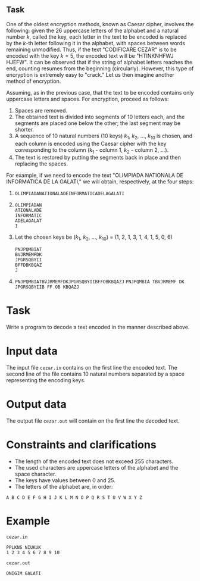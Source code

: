 ## Task

One of the oldest encryption methods, known as Caesar cipher, involves the following: given the 26 uppercase letters of the alphabet and a natural number $k$, called the key, each letter in the text to be encoded is replaced by the $k$-th letter following it in the alphabet, with spaces between words remaining unmodified. Thus, if the text "CODIFICARE CEZAR" is to be encoded with the key $k=5$, the encoded text will be "HTINKNHFWJ HJEFW". It can be observed that if the string of alphabet letters reaches the end, counting resumes from the beginning (circularly). However, this type of encryption is extremely easy to "crack." Let us then imagine another method of encryption.

Assuming, as in the previous case, that the text to be encoded contains only uppercase letters and spaces. For encryption, proceed as follows:
1. Spaces are removed.
2. The obtained text is divided into segments of 10 letters each, and the segments are placed one below the other; the last segment may be shorter.
3. A sequence of 10 natural numbers (10 keys) $k_1$, $k_2$, $\dots$, $k_{10}$ is chosen, and each column is encoded using the Caesar cipher with the key corresponding to the column ($k_1$ - column 1, $k_2$ - column 2, $\dots$).
4. The text is restored by putting the segments back in place and then replacing the spaces.

For example, if we need to encode the text "OLIMPIADA NATIONALA DE INFORMATICA DE LA GALATI," we will obtain, respectively, at the four steps:
1. ``OLIMPIADANATIONALADEINFORMATICADELAGALATI``
2. 
    ```
    OLIMPIADAN
    ATIONALADE
    INFORMATIC
    ADELAGALAT
    I
    ```
3. Let the chosen keys be ($k_1$, $k_2$, $\dots$, $k_{10}$) = ($1$, $2$, $1$, $3$, $1$, $4$, $1$, $5$, $0$, $6$)
    ```
    PNJPQMBIAT
    BVJRMEMFDK
    JPGRSQBYII
    BFFDBKBQAZ
    J 
    ```
4. ``PNJPQMBIATBVJRMEMFDKJPGRSQBYIIBFFOBKBQAZJ``
   ``PNJPQMBIA TBVJRMEMF DK JPGRSQBYIIB FF OB KBQAZJ``

# Task

Write a program to decode a text encoded in the manner described above.

# Input data

The input file `cezar.in` contains on the first line the encoded text. The second line of the file contains 10 natural numbers separated by a space representing the encoding keys.

# Output data

The output file `cezar.out` will contain on the first line the decoded text.

# Constraints and clarifications

* The length of the encoded text does not exceed $255$ characters.
* The used characters are uppercase letters of the alphabet and the space character.
* The keys have values between $0$ and $25$.
* The letters of the alphabet are, in order:
```
A B C D E F G H I J K L M N O P Q R S T U V W X Y Z
```

# Example

`cezar.in`
```
PPLKNS NIUKUK 
1 2 3 4 5 6 7 8 9 10
```

`cezar.out`
```
ONIGIM GALATI 
